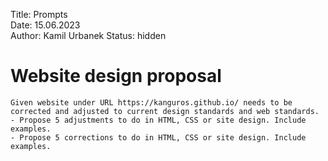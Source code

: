 Title: Prompts  
Date: 15.06.2023  
Author: Kamil Urbanek
Status: hidden

# Website design proposal

```text
Given website under URL https://kanguros.github.io/ needs to be corrected and adjusted to current design standards and web standards. 
- Propose 5 adjustments to do in HTML, CSS or site design. Include examples.
- Propose 5 corrections to do in HTML, CSS or site design. Include examples.

```